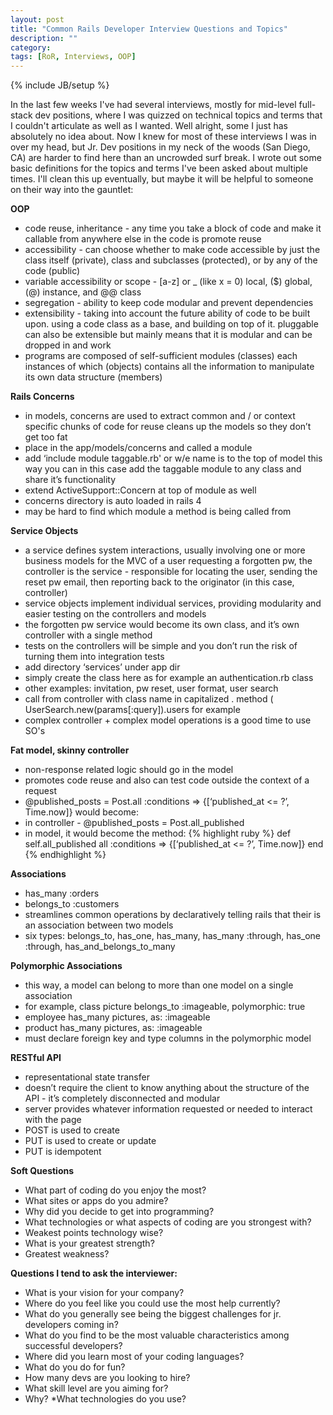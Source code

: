 ```yaml
---
layout: post
title: "Common Rails Developer Interview Questions and Topics"
description: ""
category: 
tags: [RoR, Interviews, OOP]
---
```

{% include JB/setup %}

In the last few weeks I've had several interviews, mostly for mid-level full-stack dev positions, where I was quizzed on technical topics and terms that I couldn't articulate as well as I wanted. Well alright, some I just has absolutely no idea about. Now I knew for most of these interviews I was in over my head, but Jr. Dev positions in my neck of the woods (San Diego, CA) are harder to find here than an uncrowded surf break. I wrote out some basic definitions for the topics and terms I've been asked about multiple times. I'll clean this up eventually, but maybe it will be helpful to someone on their way into the gauntlet:

**OOP**

* code reuse, inheritance - any time you take a block of code and make it callable from anywhere else in the code is promote reuse
* accessibility - can choose whether to make code accessible by just the class itself (private), class and subclasses (protected), or by any of the code (public)
* variable accessibility or scope - [a-z] or _ (like x = 0) local, ($) global, (@) instance, and @@ class 
* segregation - ability to keep code modular and prevent dependencies
* extensibility - taking into account the future ability of code to be built upon. using a code class as a base, and building on top of it. pluggable can also be extensible but mainly means that it is modular and can be dropped in and work
* programs are composed of self-sufficient modules (classes) each instances of which (objects) contains all the information to manipulate its own data structure (members)

**Rails Concerns**

* in models, concerns are used to extract common and / or context specific chunks of code for reuse
cleans up the models so they don’t get too fat
* place in the app/models/concerns and called a module
* add ‘include module taggable.rb' or w/e name is to the top of model
this way you can in this case add the taggable module to any class and share it’s functionality
* extend ActiveSupport::Concern at top of module as well
* concerns directory is auto loaded in rails 4
* may be hard to find which module a method is being called from

**Service Objects**

* a service defines system interactions, usually involving one or more business models
for the MVC of a user requesting a forgotten pw, the controller is the service - responsible for locating the user, sending the reset pw email, then reporting back to the originator (in this case, controller)
* service objects implement individual services, providing modularity and easier testing on the controllers and models
* the forgotten pw service would become its own class, and it’s own controller with a single method
* tests on the controllers will be simple and you don’t run the risk of turning them into integration tests
* add directory ‘services’ under app dir
* simply create the class here as for example an authentication.rb class
* other examples: invitation, pw reset, user format, user search
* call from controller with class name in capitalized . method ( UserSearch.new(params[:query]).users for example
* complex controller + complex model operations is a good time to use SO's

**Fat model, skinny controller**

* non-response related logic should go in the model
* promotes code reuse and also can test code outside the context of a request
* @published_posts = Post.all :conditions => {[‘published_at <= ?’, Time.now]}
would become:
* in controller - @published_posts = Post.all_published 
* in model, it would become the method:
{% highlight ruby %}
def self.all_published
  all :conditions => {[‘published_at <= ?’, Time.now]}
end
{% endhighlight %}

**Associations**

* has_many :orders
* belongs_to :customers
* streamlines common operations by declaratively telling rails that their is an association between two models
* six types: belongs_to, has_one, has_many, has_many :through, has_one :through, has_and_belongs_to_many

**Polymorphic Associations**

* this way, a model can belong to more than one model on a single association
* for example, class picture belongs_to :imageable, polymorphic: true
* employee has_many pictures, as: :imageable
* product has_many pictures, as: :imageable
* must declare foreign key and type columns in the polymorphic model

**RESTful API**

* representational state transfer
* doesn’t require the client to know anything about the structure of the API - it’s completely disconnected and modular
* server provides whatever information requested or needed to interact with the page
* POST is used to create
* PUT is used to create or update
* PUT is idempotent

**Soft Questions**

* What part of coding do you enjoy the most?
* What sites or apps do you admire?
* Why did you decide to get into programming?
* What technologies or what aspects of coding are you strongest with?
* Weakest points technology wise?
* What is your greatest strength?
* Greatest weakness?

**Questions I tend to ask the interviewer:**

* What is your vision for your company?
* Where do you feel like you could use the most help currently?
* What do you generally see being the biggest challenges for jr. developers coming in?
* What do you find to be the most valuable characteristics among successful developers?
* Where did you learn most of your coding languages?
* What do you do for fun?
* How many devs are you looking to hire?
* What skill level are you aiming for?
* Why?
*What technologies do you use?
